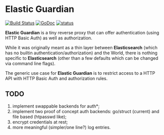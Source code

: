 Elastic Guardian
================

[![Build Status](https://travis-ci.org/alexaandru/elastic_guardian.png?branch=master)](https://travis-ci.org/alexaandru/elastic_guardian)
[![GoDoc](https://godoc.org/github.com/alexaandru/elastic_guardian?status.png)](https://godoc.org/github.com/alexaandru/elastic_guardian)
[![status](https://sourcegraph.com/api/repos/github.com/alexaandru/elastic_guardian/badges/status.png)](https://sourcegraph.com/github.com/alexaandru/elastic_guardian)

**Elastic Guardian** is a tiny reverse proxy that can offer authentication (using HTTP Basic Auth) as well as authorization.

While it was originally meant as a thin layer between **Elasticsearch** (which has no builtin authentication/authorization) and the World,
there is nothing specific to **Elasticsearch** (other than a few defaults which can be changed via command line flags).

The generic use case for **Elastic Guardian** is to restrict access to a HTTP API with HTTP Basic Auth and authorization rules.

TODO
----

 1. implement swappable backends for auth*;
 1. implement two proof of concept auth backends: go/struct (current) and file based (htpasswd like);
 1. encrypt credentials at rest;
 1. more meaningful (simpler/one line?) log entries.
